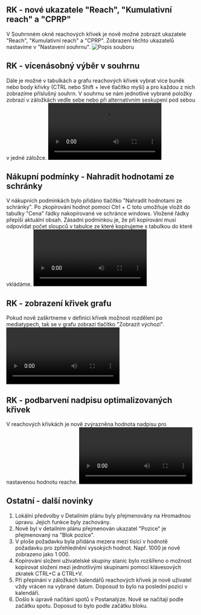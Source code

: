 ﻿---
categories: [fenix]
layout: fenix
---
## RK - nové ukazatele "Reach", "Kumulativní reach" a "CPRP"
V Souhrnném okně reachových křivek je nově možné zobrazit ukazatele "Reach", "Kumulativní reach" a "CPRP". Zobrazení těchto ukazatelů nastavíme v "Nastavení souhrnu".
![Popis souboru]({{site.url}}/data/souhrn_ukazatele.jpg)

## RK - vícenásobný výběr v souhrnu
Dále je možné v tabulkách a grafu reachových křivek vybrat více buněk nebo body křivky (CTRL nebo Shift + levé tlačítko myši) a pro každou z nich zobrazíme příslušný souhrn.
V souhrnu se nám jednotlivé vybrané položky zobrazí v záložkách vedle sebe nebo při alternativním seskupení pod sebou v jedné záložce.
<video src="{{site.url}}/data/RK_multi_zobrazeni_v02.mp4" type="video/mp4" controls></video>

## Nákupní podmínky - Nahradit hodnotami ze schránky
V nákupních podmínkách bylo přidáno tlačítko "Nahradit hodnotami ze schránky".
Po zkopírování hodnot pomocí Ctrl + C toto umožňuje vložit do tabulky "Cena" řádky nakopírované ve schránce windows. Vložené řádky přepíší aktuální obsah.
Zásadní podmínkou je, že při kopírování musí odpovídat počet sloupců v tabulce ze které kopírujeme s tabulkou do které vkládáme. 
<video src="{{site.url}}/data/NP_nahrazeni_ze_schranky.mp4" type="video/mp4" controls></video>

## RK - zobrazení křivek grafu
Pokud nově zaškrtneme v definici křivek možnost rozdělení po mediatypech, tak se v grafu zobrazí tlačítko "Zobrazit výchozí". 
<video src="{{site.url}}/data/RK_krivky_vse.mp4" type="video/mp4" controls></video>

## RK - podbarvení nadpisu optimalizovaných křivek 
V reachových křivkách je nově zvýrazněna hodnota nadpisu pro nastavenou hodnotu reache.
<video src="{{site.url}}/data/1_RK_podbarveni_EFR_tab.mp4" type="video/mp4" controls></video>

## Ostatní - další novinky
1. Lokální předvolby v Detailním plánu byly přejmenovány na Hromadnou úpravu. Jejich funkce byly zachovány.
2. Nově byl v detailním plánu přejmenován ukazatel "Pozice" je přejmenovaný na "Blok pozice".
3. V ploše požadavku byla přidána mezera mezi tisíci v hodnotě požadavku pro zpřehlednění vysokých hodnot. Např. 1000 je nově zobrazeno jako 1 000.
4. Kopírování složení uživatelské skupiny stanic bylo rozšířeno o možnost kopírovat složení mezi jednotlivými skupinami pomocí klávesových zkratek CTRL+C a CTRL+V.
5. Při přepínání v záložkách kalendářů reachových křivek je nově uživatel vždy vrácen na vybrané datum. Doposud to bylo na poslední pozici v kalendáři.
6. Došlo k úpravě načítání spotů v Postanalýze. Nově se načítají podle začátku spotu. Doposud to bylo podle začátku bloku.
